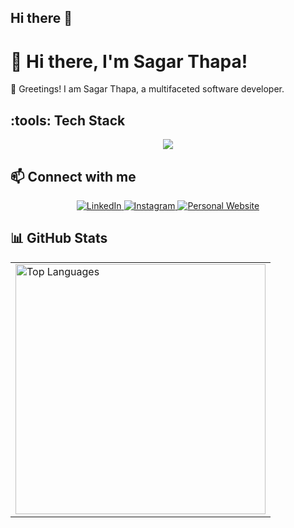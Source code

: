 ## Hi there 👋
# :wave: Hi there, I'm Sagar Thapa!

:star2: Greetings! I am Sagar Thapa, a multifaceted software developer.

## :tools: Tech Stack

<p align="center">
  <a href="https://skillicons.dev">
    <img src="https://skillicons.dev/icons?i=git,kubernetes,docker,c,vim" />
  </a>
</p>



## :mailbox: Connect with me

<p align="center">
  <a href="https://www.linkedin.com/in/sagarthapa808/" target="_blank">
    <img src="https://img.icons8.com/color/48/000000/linkedin.png" alt="LinkedIn" title="LinkedIn"/>
  </a>
  <a href="https://www.instagram.com/__sagar._.tgod__/" target="_blank">
    <img src="https://img.icons8.com/color/48/000000/instagram-new.png" alt="Instagram" title="Instagram"/>
  </a>
  <a href="https://www.sagarthapa808.com.np/" target="_blank">
    <img src="https://img.icons8.com/fluency/48/000000/domain.png" alt="Personal Website" title="Personal Website"/>
  </a>
</p>

## :bar_chart: GitHub Stats

<table align="center">
  <tr>
    <td>
      <img src="https://github-readme-stats.vercel.app/api/top-langs/?username=Astro-WiZ&layout=compact&theme=radical" alt="Top Languages" width="400px"/>
 

